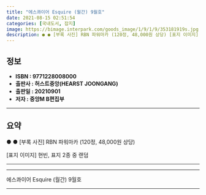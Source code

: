 ```yaml
---
title: "에스콰이어 Esquire (월간) 9월호"
date: 2021-08-15 02:51:54
categories: [국내도서, 잡지]
image: https://bimage.interpark.com/goods_image/1/9/1/9/353181919s.jpg
description: ● ● [부록 사진] RBN 파워마카 (120정, 48,000원 상당) [표지 이미지] 현빈, 표지 2종 중 랜덤
---
```


## **정보**

- **ISBN : 9771228008000**
- **출판사 : 허스트중앙(HEARST JOONGANG)**
- **출판일 : 20210901**
- **저자 : 중앙M B편집부**

------



## **요약**

●  ●  [부록 사진]
RBN 파워마카 (120정, 48,000원 상당)


 [표지 이미지] 현빈, 표지 2종 중 랜덤

------



------


에스콰이어 Esquire (월간) 9월호 

------


